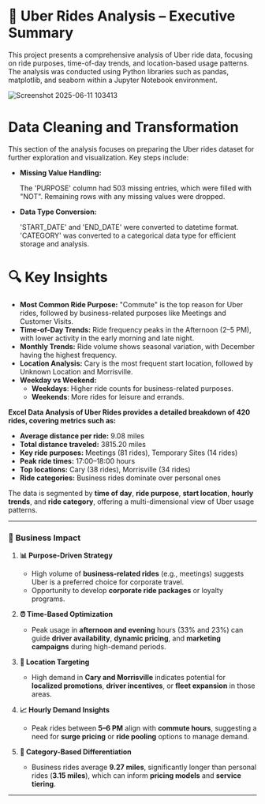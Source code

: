 # 🚗 Uber Rides Analysis – Executive Summary
This project presents a comprehensive analysis of Uber ride data, focusing on ride purposes, time-of-day trends, and location-based usage patterns. The analysis was conducted using Python libraries such as pandas, matplotlib, and seaborn within a Jupyter Notebook environment.

![Screenshot 2025-06-11 103413](https://github.com/user-attachments/assets/0ce91d00-80f9-446c-9fe3-c537f11ed82d)

# Data Cleaning and Transformation
This section of the analysis focuses on preparing the Uber rides dataset for further exploration and visualization. Key steps include:

- **Missing Value Handling:**

  The 'PURPOSE' column had 503 missing entries, which were filled with "NOT".
  Remaining rows with any missing values were dropped.
- **Data Type Conversion:**

  'START_DATE' and 'END_DATE' were converted to datetime format.
  'CATEGORY' was converted to a categorical data type for efficient storage and analysis.

# 🔍 Key Insights
- **Most Common Ride Purpose:** "Commute" is the top reason for Uber rides, followed by business-related purposes like Meetings and Customer Visits.
- **Time-of-Day Trends:** Ride frequency peaks in the Afternoon (2–5 PM), with lower activity in the early morning and late night.
- **Monthly Trends:** Ride volume shows seasonal variation, with December having the highest frequency.
- **Location Analysis:** Cary is the most frequent start location, followed by Unknown Location and Morrisville.
- **Weekday vs Weekend:**
  - **Weekdays**: Higher ride counts for business-related purposes.
  - **Weekends**: More rides for leisure and errands.

**Excel Data Analysis of Uber Rides provides a detailed breakdown of 420 rides, covering metrics such as:**
- **Average distance per ride:** 9.08 miles  
- **Total distance traveled:** 3815.20 miles  
- **Key ride purposes:** Meetings (81 rides), Temporary Sites (14 rides)  
- **Peak ride times:** 17:00–18:00 hours  
- **Top locations:** Cary (38 rides), Morrisville (34 rides)  
- **Ride categories:** Business rides dominate over personal ones

The data is segmented by **time of day**, **ride purpose**, **start location**, **hourly trends**, and **ride category**, offering a multi-dimensional view of Uber usage patterns.

---

### 💼 **Business Impact**

1. **📊 Purpose-Driven Strategy**
   - High volume of **business-related rides** (e.g., meetings) suggests Uber is a preferred choice for corporate travel.
   - Opportunity to develop **corporate ride packages** or loyalty programs.

2. **⏰ Time-Based Optimization**
   - Peak usage in **afternoon and evening** hours (33% and 23%) can guide **driver availability**, **dynamic pricing**, and **marketing campaigns** during high-demand periods.

3. **📍 Location Targeting**
   - High demand in **Cary and Morrisville** indicates potential for **localized promotions**, **driver incentives**, or **fleet expansion** in those areas.

4. **📈 Hourly Demand Insights**
   - Peak rides between **5–6 PM** align with **commute hours**, suggesting a need for **surge pricing** or **ride pooling** options to manage demand.

5. **🚗 Category-Based Differentiation**
   - Business rides average **9.27 miles**, significantly longer than personal rides (**3.15 miles**), which can inform **pricing models** and **service tiering**.

---
